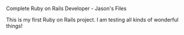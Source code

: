 Complete Ruby on Rails Developer - Jason's Files

This is my first Ruby on Rails project.
I am testing all kinds of wonderful things!

